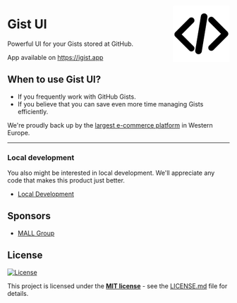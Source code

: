 <img src="/src/statics/icons/favicon-128x128.png" alt="logo" width="128" height="128" align="right"
 />

# Gist UI
Powerful UI for your Gists stored at GitHub.

App available on https://igist.app

## When to use Gist UI?
 - If you frequently work with GitHub Gists.
 - If you believe that you can save even more time managing Gists efficiently.

We're proudly back up by the [largest e-commerce platform](http://www.mallgroup.com) in Western Europe.

---

### Local development
You also might be interested in local development. We'll appreciate any code that makes this product just better.

 - [Local Development](/docs/development.md)

## Sponsors
 - [MALL Group](http://www.mallgroup.com)

## License
[![License](http://img.shields.io/:license-mit-blue.svg?style=flat-square)](http://badges.mit-license.org)

This project is licensed under the **[MIT license](http://opensource.org/licenses/mit-license.php)** - see the [LICENSE.md](/LICENSE.md) file for details.
